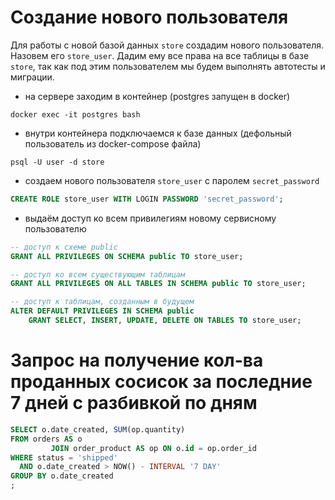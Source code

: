 # Создание нового пользователя

Для работы с новой базой данных `store` создадим нового пользователя.
Назовем его `store_user`. Дадим ему все права на все таблицы в базе `store`, так как под этим пользователем мы будем выполнять автотесты и миграции.

- на сервере заходим в контейнер (postgres запущен в docker)
```
docker exec -it postgres bash
```

- внутри контейнера подключаемся к базе данных (дефольный пользователь из docker-compose файла)
```
psql -U user -d store
```

- создаем нового пользователя `store_user` с паролем `secret_password`
```sql
CREATE ROLE store_user WITH LOGIN PASSWORD 'secret_password';
```

- выдаём доступ ко всем привилегиям новому сервисному пользователю
```sql
-- доступ к схеме public
GRANT ALL PRIVILEGES ON SCHEMA public TO store_user;

-- доступ ко всем существующим таблицам
GRANT ALL PRIVILEGES ON ALL TABLES IN SCHEMA public TO store_user;

-- доступ к таблицам, созданным в будущем
ALTER DEFAULT PRIVILEGES IN SCHEMA public
    GRANT SELECT, INSERT, UPDATE, DELETE ON TABLES TO store_user;
```

# Запрос на получение кол-ва проданных сосисок за последние 7 дней с разбивкой по дням

```sql
SELECT o.date_created, SUM(op.quantity)
FROM orders AS o
         JOIN order_product AS op ON o.id = op.order_id
WHERE status = 'shipped'
  AND o.date_created > NOW() - INTERVAL '7 DAY'
GROUP BY o.date_created
;
```